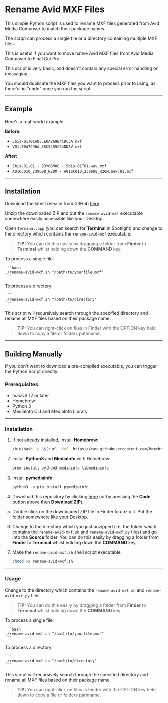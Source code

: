 # Rename Avid MXF Files

This simple Python script is used to rename MXF files generated from Avid Media Composer to match their package names.

The script can process a single file or a directory containing multiple MXF files.

This is useful if you want to move native Avid MXF files from Avid Media Composer to Final Cut Pro.

This script is very basic, and doesn't contain any special error handling or messaging.

You should duplicate the MXF files you want to process prior to using, as there's no "undo" once you run the script.

---

## Example

Here's a real-world example:

**Before:**

- `5bis-01T01A03.E0A869B4CDC3A.mxf`
- `V01.E0A7CD6A_55C5455C54DD8V.mxf`

**After:**

- `5bis-01-01 - 23Y06M08 - 5bis-01T01.wav.mxf`
- `A016C010_230608_R2QM - A016C010_230608_R2QM.new.01.mxf`

---

## Installation

Download the latest release from GitHub [here](https://github.com/CommandPost/RenameAvidMXFFiles/releases/latest).

Unzip the downloaded ZIP and put the `rename-avid-mxf` executable somewhere easily accessible like your Desktop.

Open `Terminal.app` (you can search for **Terminal** in Spotlight) and change to the directory which contains the `rename-avid-mxf` executable.

> **TIP:** You can do this easily by dragging a folder from **Finder** to **Terminal** whilst holding down the **COMMAND** key.

To process a single file:

    ```bash
    ./rename-avid-mxf.sh "/path/to/yourfile.mxf"
    ```

To process a directory:

    ```
    ./rename-avid-mxf.sh "/path/to/directory"
    ```

This script will recursively search through the specified directory and rename all MXF files based on their package name.

> **TIP:** You can right-click on files in Finder with the OPTION key held down to copy a file or folders pathname.

---

## Building Manually

If you don't want to download a pre-compiled executable, you can trigger the Python Script directly.

### Prerequisites

- macOS 12 or later
- Homebrew
- Python 3
- MediaInfo CLI and MediaInfo Library

---

### Installation

1. If not already installed, install **Homebrew**:

    ```bash
    /bin/bash -c "$(curl -fsSL https://raw.githubusercontent.com/Homebrew/install/HEAD/install.sh)"
    ```

2. Install **Python3** and **MediaInfo** with Homebrew:

    ```bash
    brew install python3 mediainfo libmediainfo
    ```

3. Install **pymediainfo**:

    ```bash
    python3 -m pip install pymediainfo
    ```

4. Download this repository by clicking [here](https://github.com/CommandPost/RenameAvidMXFFiles/archive/refs/heads/main.zip) (or by pressing the **Code** button above then **Download ZIP**).

5. Double click on the downloaded ZIP file in Finder to unzip it. Put the folder somewhere like your Desktop.

6. Change to the directory which you just unzipped (i.e. the folder which contains the `rename-avid-mxf.sh` and `rename-avid-mxf.py` files) and go into the **Source** folder. You can do this easily by dragging a folder from **Finder** to **Terminal** whilst holding down the **COMMAND** key.

7. Make the `rename-avid-mxf.sh` shell script executable:

    ```bash
    chmod +x rename-avid-mxf.sh
    ```

---

### Usage

Change to the directory which contains the `rename-avid-mxf.sh` and `rename-avid-mxf.py` files.

> **TIP:** You can do this easily by dragging a folder from **Finder** to **Terminal** whilst holding down the **COMMAND** key.

To process a single file:

    ```bash
    ./rename-avid-mxf.sh "/path/to/yourfile.mxf"
    ```

To process a directory:

    ```
    ./rename-avid-mxf.sh "/path/to/directory"
    ```

This script will recursively search through the specified directory and rename all MXF files based on their package name.

> **TIP:** You can right-click on files in Finder with the OPTION key held down to copy a file or folders pathname.